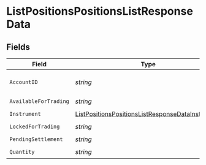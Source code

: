 # ListPositionsPositionsListResponseData


## Fields

| Field                                                                                                                           | Type                                                                                                                            | Required                                                                                                                        | Description                                                                                                                     |
| ------------------------------------------------------------------------------------------------------------------------------- | ------------------------------------------------------------------------------------------------------------------------------- | ------------------------------------------------------------------------------------------------------------------------------- | ------------------------------------------------------------------------------------------------------------------------------- |
| `AccountID`                                                                                                                     | *string*                                                                                                                        | :heavy_check_mark:                                                                                                              | Account unique identifier.                                                                                                      |
| `AvailableForTrading`                                                                                                           | *string*                                                                                                                        | :heavy_check_mark:                                                                                                              | N/A                                                                                                                             |
| `Instrument`                                                                                                                    | [ListPositionsPositionsListResponseDataInstrument](../../models/operations/listpositionspositionslistresponsedatainstrument.md) | :heavy_check_mark:                                                                                                              | N/A                                                                                                                             |
| `LockedForTrading`                                                                                                              | *string*                                                                                                                        | :heavy_check_mark:                                                                                                              | N/A                                                                                                                             |
| `PendingSettlement`                                                                                                             | *string*                                                                                                                        | :heavy_check_mark:                                                                                                              | N/A                                                                                                                             |
| `Quantity`                                                                                                                      | *string*                                                                                                                        | :heavy_check_mark:                                                                                                              | N/A                                                                                                                             |